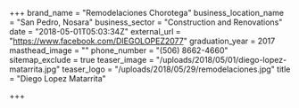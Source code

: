 +++
brand_name = "Remodelaciones Chorotega"
business_location_name = "San Pedro, Nosara"
business_sector = "Construction and Renovations"
date = "2018-05-01T05:03:34Z"
external_url = "https://www.facebook.com/DIEGOLOPEZ2077"
graduation_year = 2017
masthead_image = ""
phone_number = "(506) 8662-4660"
sitemap_exclude = true
teaser_image = "/uploads/2018/05/01/diego-lopez-matarrita.jpg"
teaser_logo = "/uploads/2018/05/29/remodelaciones.jpg"
title = "Diego Lopez Matarrita"

+++
